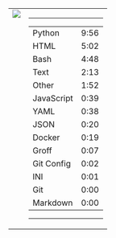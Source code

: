 
<table><tr>
<td valign="top">
  <img src="https://wakatime.com/share/@Aperture/0cd21d5d-ac4f-458d-9c71-d06f479c1297.png" />
</td>

<td valign="top">
  <hr>
  <table>
    <tr><td>Python</td><td>9:56</td></tr><tr><td>HTML</td><td>5:02</td></tr><tr><td>Bash</td><td>4:48</td></tr><tr><td>Text</td><td>2:13</td></tr><tr><td>Other</td><td>1:52</td></tr><tr><td>JavaScript</td><td>0:39</td></tr><tr><td>YAML</td><td>0:38</td></tr><tr><td>JSON</td><td>0:20</td></tr><tr><td>Docker</td><td>0:19</td></tr><tr><td>Groff</td><td>0:07</td></tr><tr><td>Git Config</td><td>0:02</td></tr><tr><td>INI</td><td>0:01</td></tr><tr><td>Git</td><td>0:00</td></tr><tr><td>Markdown</td><td>0:00</td></tr>
  </table>
  <hr>
</td>
</tr></table>

